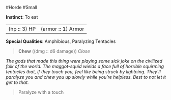 #Horde #Small

**Instinct**: To eat

|       |         |
| ----- | ------- |
| (hp :: 3) HP | (armor :: 1) Armor |

**Special Qualities**: Amphibious, Paralyzing Tentacles

> **Chew** ((dmg :: d6 damage))
> *Close*

*The gods that made this thing were playing some sick joke on the civilized folk of the world. The maggot-squid wields a face full of horrible squirming tentacles that, if they touch you, feel like being struck by lightning. They’ll paralyze you and chew you up slowly while you’re helpless. Best to not let it get to that.*

>Paralyze with a touch